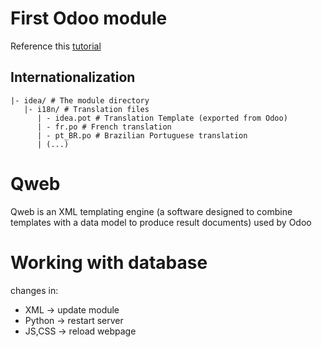 # First Odoo module
Reference this [tutorial](https://www.odoo.com/documentation/13.0/howtos/backend.html#)

## Internationalization

```shell
|- idea/ # The module directory
   |- i18n/ # Translation files
      | - idea.pot # Translation Template (exported from Odoo)
      | - fr.po # French translation
      | - pt_BR.po # Brazilian Portuguese translation
      | (...)
```

# Qweb

Qweb is an XML templating engine (a software designed to combine templates with a data model to produce result documents) used by Odoo

# Working with database

changes in:

   - XML -> update module
   - Python -> restart server
   - JS,CSS -> reload webpage

